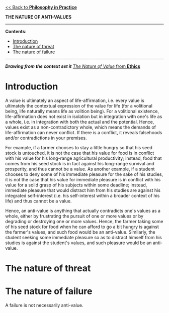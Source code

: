 [<< Back to **Philosophy in Practice**](https://pranigopu.github.io/philosophy/philosophy-in-practice)

**THE NATURE OF ANTI-VALUES**

---

**Contents**:

- [Introduction](#introduction)
- [The nature of threat](#the-nature-of-threat)
- [The nature of failure](#the-nature-of-failure)

---

**_Drawing from the context set it_** [_The Nature of Value_ from **Ethics**](https://pranigopu.github.io/philosophy/ethics/nature-of-value.html)

# Introduction
A value is ultimately an aspect of life-affirmation, i.e. every value is ultimately the contextual expression of the value for life (for a volitional being, life naturally means life as volition being). For a volitional existence, life-affirmation does not exist in isolation but in integration with one's life as a whole, i.e. in integration with both the actual and the potential. Hence, values exist as a non-contradictory whole, which means the demands of life-affirmation can never conflict. If there is a conflict, it reveals falsehoods and/or contradictions in your premises.

For example, if a farmer chooses to stay a little hungry so that his seed stock is untouched, it is not the case that his value for food is in conflict with his value for his long-range agricultural productivity; instead, food that comes from his seed stock is in fact against his long-range survival and prosperity, and thus cannot be a value. As another example, if a student chooses to deny some of his immediate pleasure for the sake of his studies, it is not the case that his value for immediate pleasure is in conflict with his value for a solid grasp of his subjects within some deadline; instead, immediate pleasure that would distract him from his studies are against his integrated self-interest (i.e. his self-interest within a broader context of his life) and thus cannot be a value.

Hence, an anti-value is anything that actually contradicts one's values as a whole, either by frustrating the pursuit of one or more values or by degrading or destroying one or more values. Hence, the farmer taking some of his seed stock for food when he can afford to go a bit hungry is against the farmer's values, and such food would be an anti-value. Similarly, the student seeking some immediate pleasure so as to distract himself from his studies is against the student's values, and such pleasure would be an anti-value.

# The nature of threat

# The nature of failure
A failure is not necessarily anti-value.
